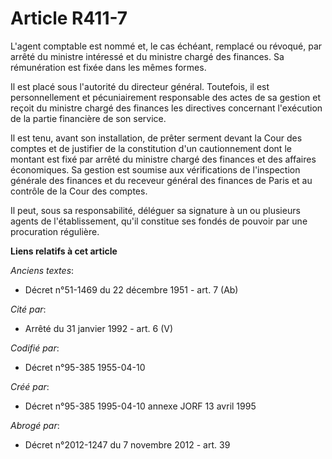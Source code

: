 # Article R411-7

L'agent comptable est nommé et, le cas échéant, remplacé ou révoqué, par arrêté du ministre intéressé et du ministre chargé
des finances. Sa rémunération est fixée dans les mêmes formes.

Il est placé sous l'autorité du directeur général. Toutefois, il est personnellement et pécuniairement responsable des actes
de sa gestion et reçoit du ministre chargé des finances les directives concernant l'exécution de la partie financière de son
service.

Il est tenu, avant son installation, de prêter serment devant la Cour des comptes et de justifier de la constitution d'un
cautionnement dont le montant est fixé par arrêté du ministre chargé des finances et des affaires économiques. Sa gestion est
soumise aux vérifications de l'inspection générale des finances et du receveur général des finances de Paris et au contrôle
de la Cour des comptes.

Il peut, sous sa responsabilité, déléguer sa signature à un ou plusieurs agents de l'établissement, qu'il constitue ses
fondés de pouvoir par une procuration régulière.

**Liens relatifs à cet article**

_Anciens textes_:

  - Décret n°51-1469 du 22 décembre 1951 - art. 7 (Ab)

_Cité par_:

  - Arrêté du 31 janvier 1992 - art. 6 (V)

_Codifié par_:

  - Décret n°95-385 1955-04-10

_Créé par_:

  - Décret n°95-385 1995-04-10 annexe JORF 13 avril 1995

_Abrogé par_:

  - Décret n°2012-1247 du 7 novembre 2012 - art. 39
